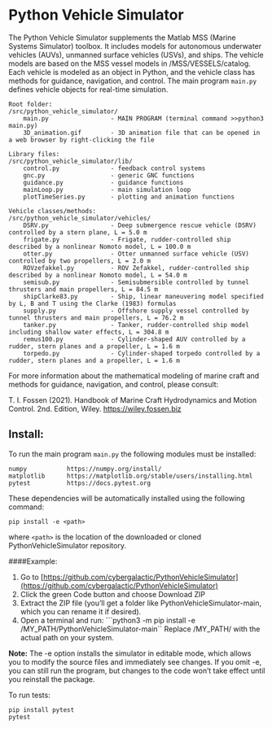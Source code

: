 # Python Vehicle Simulator

The Python Vehicle Simulator supplements the Matlab MSS (Marine Systems Simulator) toolbox. It includes models for autonomous underwater vehicles (AUVs), unmanned surface vehicles (USVs), and ships. The vehicle models are based on the MSS vessel models in /MSS/VESSELS/catalog. Each vehicle is modeled as an object in Python, and the vehicle class has methods for guidance, navigation, and control. The main program ```main.py``` defines vehicle objects for real-time simulation. 

    Root folder:
    /src/python_vehicle_simulator/ 
        main.py                 - MAIN PROGRAM (terminal command >>python3 main.py)
        3D_animation.gif        - 3D animation file that can be opened in a web browser by right-clicking the file   
        
    Library files:
    /src/python_vehicle_simulator/lib/         
        control.py              - feedback control systems
        gnc.py                  - generic GNC functions
        guidance.py             - guidance functions        
        mainLoop.py             - main simulation loop
        plotTimeSeries.py       - plotting and animation functions

    Vehicle classes/methods: 
    /src/python_vehicle_simulator/vehicles/              
        DSRV.py                 - Deep submergence rescue vehicle (DSRV) controlled by a stern plane, L = 5.0 m
        frigate.py              - Frigate, rudder-controlled ship described by a nonlinear Nomoto model, L = 100.0 m
        otter.py                - Otter unmanned surface vehicle (USV) controlled by two propellers, L = 2.0 m
        ROVzefakkel.py          - ROV Zefakkel, rudder-controlled ship described by a nonlinear Nomoto model, L = 54.0 m
        semisub.py              - Semisubmersible controlled by tunnel thrusters and main propellers, L = 84.5 m
        shipClarke83.py         - Ship, linear maneuvering model specified by L, B and T using the Clarke (1983) formulas
        supply.py               - Offshore supply vessel controlled by tunnel thrusters and main propellers, L = 76.2 m
        tanker.py               - Tanker, rudder-controlled ship model including shallow water effects, L = 304.8 m
        remus100.py             - Cylinder-shaped AUV controlled by a rudder, stern planes and a propeller, L = 1.6 m 
        torpedo.py              - Cylinder-shaped torpedo controlled by a rudder, stern planes and a propeller, L = 1.6 m         
        
For more information about the mathematical modeling of marine craft and methods for guidance, navigation, and control, please consult:

T. I. Fossen (2021). Handbook of Marine Craft Hydrodynamics and Motion Control. 2nd. Edition, Wiley. 
https://wiley.fossen.biz

## Install:
To run the main program ```main.py``` the following modules must be installed:

    numpy           https://numpy.org/install/
    matplotlib      https://matplotlib.org/stable/users/installing.html
    pytest          https://docs.pytest.org

These dependencies will be automatically installed using the following command:

```pip install -e <path>```

where ```<path>``` is the location of the downloaded or cloned PythonVehicleSimulator repository. 

####Example:

1. Go to [https://github.com/cybergalactic/PythonVehicleSimulator](https://github.com/cybergalactic/PythonVehicleSimulator)
2. Click the green Code button and choose Download ZIP
3. Extract the ZIP file (you’ll get a folder like PythonVehicleSimulator-main, which you can rename it if desired).
3. Open a terminal and run:
```python3 -m pip install -e /MY_PATH/PythonVehicleSimulator-main`` 
Replace /MY_PATH/ with the actual path on your system.

**Note:** 
The -e option installs the simulator in editable mode, which allows you to modify the source files and immediately see changes. If you omit -e, you can still run the program, but changes to the code won’t take effect until you reinstall the package.

To run tests:

	pip install pytest
	pytest
